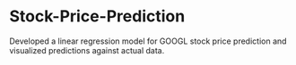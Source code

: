 # Stock-Price-Prediction
Developed a linear regression model for GOOGL stock price prediction and visualized predictions against actual data.

